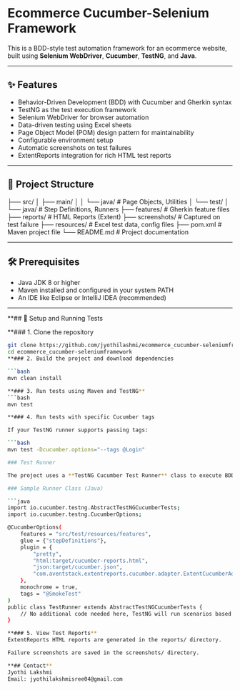 # Ecommerce Cucumber-Selenium Framework

This is a BDD-style test automation framework for an ecommerce website, built using **Selenium WebDriver**, **Cucumber**, **TestNG**, and **Java**.

---

## ✨ Features

- Behavior-Driven Development (BDD) with Cucumber and Gherkin syntax  
- TestNG as the test execution framework  
- Selenium WebDriver for browser automation  
- Data-driven testing using Excel sheets  
- Page Object Model (POM) design pattern for maintainability  
- Configurable environment setup  
- Automatic screenshots on test failures  
- ExtentReports integration for rich HTML test reports  

---

## 📁 Project Structure

├── src/
│   ├── main/
│   │   └── java/              # Page Objects, Utilities
│   └── test/
│       └── java/              # Step Definitions, Runners
├── features/                  # Gherkin feature files
├── reports/                   # HTML Reports (Extent)
├── screenshots/               # Captured on test failure
├── resources/                 # Excel test data, config files
├── pom.xml                    # Maven project file
└── README.md                  # Project documentation

---
## 🛠️ Prerequisites

- Java JDK 8 or higher  
- Maven installed and configured in your system PATH  
- An IDE like Eclipse or IntelliJ IDEA (recommended)

---

**## 🚀 Setup and Running Tests

**### 1. Clone the repository

```bash
git clone https://github.com/jyothilashmi/ecommerce_cucumber-seleniumframework.git
cd ecommerce_cucumber-seleniumframework
**### 2. Build the project and download dependencies

```bash
mvn clean install

**### 3. Run tests using Maven and TestNG**
```bash
mvn test

**### 4. Run tests with specific Cucumber tags

If your TestNG runner supports passing tags:

```bash
mvn test -Dcucumber.options="--tags @Login"

### Test Runner

The project uses a **TestNG Cucumber Test Runner** class to execute BDD scenarios with TestNG.

### Sample Runner Class (Java)

```java
import io.cucumber.testng.AbstractTestNGCucumberTests;
import io.cucumber.testng.CucumberOptions;

@CucumberOptions(
    features = "src/test/resources/features",
    glue = {"stepDefinitions"},
    plugin = {
        "pretty",
        "html:target/cucumber-reports.html",
        "json:target/cucumber.json",
        "com.aventstack.extentreports.cucumber.adapter.ExtentCucumberAdapter:"
    },
    monochrome = true,
    tags = "@SmokeTest"
)
public class TestRunner extends AbstractTestNGCucumberTests {
    // No additional code needed here, TestNG will run scenarios based on these options
}

**### 5. View Test Reports**
ExtentReports HTML reports are generated in the reports/ directory.

Failure screenshots are saved in the screenshots/ directory.

**## Contact**
Jyothi Lakshmi
Email: jyothilakshmisree04@gmail.com


